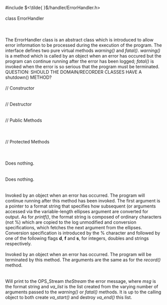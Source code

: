 \
\#include $<\tilde{ }$/handler/ErrorHandler.h$>$\
\
class ErrorHandler\
\
\
\
The ErrorHandler class is an abstract class which is introduced to allow
error information to be processed during the execution of the program.
The interface defines two pure virtual methods *warning()* and
*fatal()*. *warning()* is a method which is called by an object when an
error has occured but the program can continue running after the error
has been logged; *fatal()* is invoked when the error is so serious that
the program must be terminated.\
QUESTION: SHOULD THE DOMAIN/RECORDER CLASSES HAVE A shutdown() METHOD?\
\
// Constructor\
\
\
// Destructor\
\
\
// Public Methods\
\
\
\
// Protected Methods\
\
\
\
Does nothing.\
\
\
Does nothing.\
\
\
Invoked by an object when an error has occurred. The program will
continue running after this method has been invoked. The first argument
is a pointer to a format string that specifies how subsequent (or
arguments accessed via the variable-length ellipses argument are
converted for output. As for *printf()*, the format string is composed
of ordinary characters (not %) which are copied to the log unmodified
and conversion specifications, which fetches the next argument from the
ellipses. Conversion specification is introduced by the % character and
followed by one of the following flags **d**, **f** and **s**, for
integers, doubles and strings respectively.\
\
Invoked by an object when an error has occurred. The program will be
terminated by this method. The arguments are the same as for the
*record()* method.\
\
\
Will print to the OPS_Stream *theStream* the error message, where *msg*
is the format string and *va_list* is the list created from the varying
number of arguments passed to the *warning()* or *fatal()* methods. It
is up to the calling object to both create *va_start()* and destroy
*va_end()* this list.
